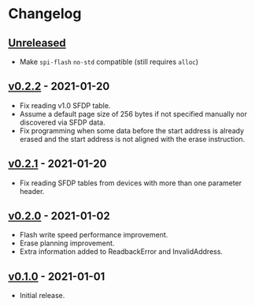 # Changelog

## [Unreleased]

* Make `spi-flash` `no-std` compatible (still requires `alloc`)

## [v0.2.2] - 2021-01-20

* Fix reading v1.0 SFDP table.
* Assume a default page size of 256 bytes if not specified manually nor
  discovered via SFDP data.
* Fix programming when some data before the start address is already erased
  and the start address is not aligned with the erase instruction.

## [v0.2.1] - 2021-01-20

* Fix reading SFDP tables from devices with more than one parameter header.

## [v0.2.0] - 2021-01-02

* Flash write speed performance improvement.
* Erase planning improvement.
* Extra information added to ReadbackError and InvalidAddress.

## [v0.1.0] - 2021-01-01

* Initial release.

[Unreleased]: https://github.com/adamgreig/spi-flash-rs/compare/v0.2.2...HEAD
[v0.2.2]: https://github.com/adamgreig/spi-flash-rs/compare/v0.2.1...v0.2.2
[v0.2.1]: https://github.com/adamgreig/spi-flash-rs/compare/v0.2.0...v0.2.1
[v0.2.0]: https://github.com/adamgreig/spi-flash-rs/compare/v0.1.0...v0.2.0
[v0.1.0]: https://github.com/adamgreig/spi-flash-rs/tree/v0.1.0

